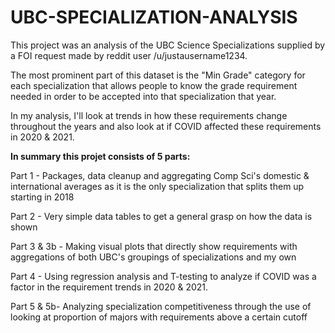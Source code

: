 # UBC-SPECIALIZATION-ANALYSIS

This project was an analysis of the UBC Science Specializations supplied by a FOI request made by reddit user /u/justausername1234.

The most prominent part of this dataset is the "Min Grade" category for each specialization that allows people to know the grade requirement needed in order to be accepted into that specialization that year. 

In my analysis, I'll look at trends in how these requirements change throughout the years and also look at if COVID affected these requirements in 2020 & 2021. 

**In summary this projet consists of 5 parts:**

Part 1 - Packages, data cleanup and aggregating Comp Sci's domestic & international averages as it is the only specialization that splits them up starting in 2018

Part 2 - Very simple data tables to get a general grasp on how the data is shown

Part 3 & 3b - Making visual plots that directly show requirements with aggregations of both UBC's groupings of specializations and my own

Part 4 - Using regression analysis and T-testing to analyze if COVID was a factor in the requirement trends in 2020 & 2021. 
 
Part 5 & 5b- Analyzing specialization competitiveness through the use of looking at proportion of majors with requirements above a certain cutoff

